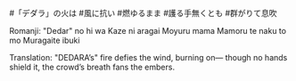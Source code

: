 #「デダラ」の火は
#風に抗い
#燃ゆるまま
#護る手無くとも
#群がりて息吹

Romanji:
"Dedar" no hi wa
Kaze ni aragai
Moyuru mama
Mamoru te naku to mo
Muragaite ibuki

Translation:
"DEDARA’s" fire
defies the wind,
burning on—
though no hands shield it, 
the crowd’s breath fans the embers.